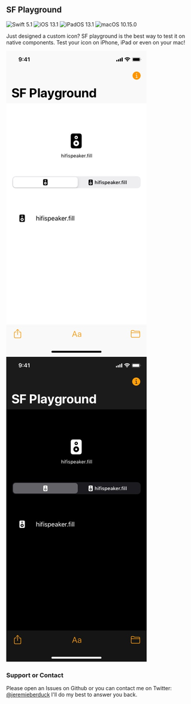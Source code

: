 ## SF Playground

![Swift 5.1](https://img.shields.io/badge/swift-5.1-orange)
![iOS 13.1](https://img.shields.io/badge/iOS-13.1-blue)
![iPadOS 13.1](https://img.shields.io/badge/iPadOS-13.1-blue)
![macOS 10.15.0](https://img.shields.io/badge/macOS-10.15.0-blue)

Just designed a custom icon? SF playground is the best way to test it on native components. Test your icon on iPhone, iPad or even on your mac!

![SF Playground Light](https://github.com/jeremieb/sfplayground/blob/master/img/sfplayground-light.jpg)
![SF Playground Dark](https://github.com/jeremieb/sfplayground/blob/master/img/sfplayground-dark.jpg)

### Support or Contact

Please open an Issues on Github or you can contact me on Twitter: [@jeremieberduck](https://twitter.com/jeremieberduck)
I'll do my best to answer you back.
